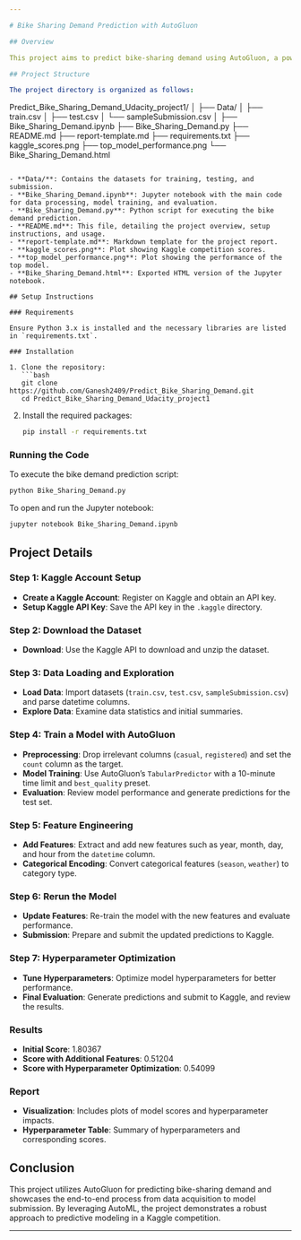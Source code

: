 ```yaml
---

# Bike Sharing Demand Prediction with AutoGluon

## Overview

This project aims to predict bike-sharing demand using AutoGluon, a powerful AutoML library. The process involves setting up Kaggle API access, downloading the dataset, preprocessing the data, and building predictive models. The project includes steps for data exploration, feature engineering, model training, hyperparameter optimization, and submission to the Kaggle competition.

## Project Structure

The project directory is organized as follows:

```
Predict_Bike_Sharing_Demand_Udacity_project1/
│
├── Data/
│   ├── train.csv
│   ├── test.csv
│   └── sampleSubmission.csv
│
├── Bike_Sharing_Demand.ipynb
├── Bike_Sharing_Demand.py
├── README.md
├── report-template.md
├── requirements.txt
├── kaggle_scores.png
├── top_model_performance.png
└── Bike_Sharing_Demand.html
```

- **Data/**: Contains the datasets for training, testing, and submission.
- **Bike_Sharing_Demand.ipynb**: Jupyter notebook with the main code for data processing, model training, and evaluation.
- **Bike_Sharing_Demand.py**: Python script for executing the bike demand prediction.
- **README.md**: This file, detailing the project overview, setup instructions, and usage.
- **report-template.md**: Markdown template for the project report.
- **kaggle_scores.png**: Plot showing Kaggle competition scores.
- **top_model_performance.png**: Plot showing the performance of the top model.
- **Bike_Sharing_Demand.html**: Exported HTML version of the Jupyter notebook.

## Setup Instructions

### Requirements

Ensure Python 3.x is installed and the necessary libraries are listed in `requirements.txt`.

### Installation

1. Clone the repository:
   ```bash
   git clone https://github.com/Ganesh2409/Predict_Bike_Sharing_Demand.git
   cd Predict_Bike_Sharing_Demand_Udacity_project1
   ```

2. Install the required packages:
   ```bash
   pip install -r requirements.txt
   ```

### Running the Code

To execute the bike demand prediction script:

```bash
python Bike_Sharing_Demand.py
```

To open and run the Jupyter notebook:

```bash
jupyter notebook Bike_Sharing_Demand.ipynb
```

## Project Details

### Step 1: Kaggle Account Setup

- **Create a Kaggle Account**: Register on Kaggle and obtain an API key.
- **Setup Kaggle API Key**: Save the API key in the `.kaggle` directory.

### Step 2: Download the Dataset

- **Download**: Use the Kaggle API to download and unzip the dataset.

### Step 3: Data Loading and Exploration

- **Load Data**: Import datasets (`train.csv`, `test.csv`, `sampleSubmission.csv`) and parse datetime columns.
- **Explore Data**: Examine data statistics and initial summaries.

### Step 4: Train a Model with AutoGluon

- **Preprocessing**: Drop irrelevant columns (`casual`, `registered`) and set the `count` column as the target.
- **Model Training**: Use AutoGluon’s `TabularPredictor` with a 10-minute time limit and `best_quality` preset.
- **Evaluation**: Review model performance and generate predictions for the test set.

### Step 5: Feature Engineering

- **Add Features**: Extract and add new features such as year, month, day, and hour from the `datetime` column.
- **Categorical Encoding**: Convert categorical features (`season`, `weather`) to category type.

### Step 6: Rerun the Model

- **Update Features**: Re-train the model with the new features and evaluate performance.
- **Submission**: Prepare and submit the updated predictions to Kaggle.

### Step 7: Hyperparameter Optimization

- **Tune Hyperparameters**: Optimize model hyperparameters for better performance.
- **Final Evaluation**: Generate predictions and submit to Kaggle, and review the results.

### Results

- **Initial Score**: 1.80367
- **Score with Additional Features**: 0.51204
- **Score with Hyperparameter Optimization**: 0.54099

### Report

- **Visualization**: Includes plots of model scores and hyperparameter impacts.
- **Hyperparameter Table**: Summary of hyperparameters and corresponding scores.

## Conclusion

This project utilizes AutoGluon for predicting bike-sharing demand and showcases the end-to-end process from data acquisition to model submission. By leveraging AutoML, the project demonstrates a robust approach to predictive modeling in a Kaggle competition.

---
```

